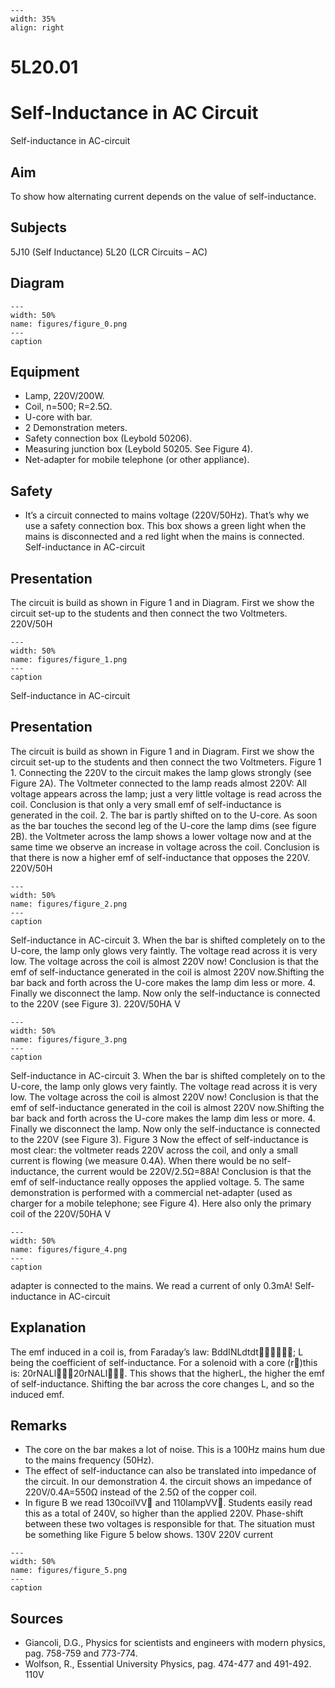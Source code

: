 
```{figure} /figures/busy.png
---
width: 35%
align: right
```
# 5L20.01 
  # Self-Inductance in AC Circuit 
 Self-inductance in AC-circuit   
  
## Aim   
 To show how alternating current depends on the value of self-inductance.   
  
## Subjects   
 5J10 (Self Inductance) 5L20 (LCR Circuits – AC)   
  
## Diagram   
   
```{figure} figures/figure_0.png  
---  
width: 50%  
name: figures/figure_0.png  
---  
caption  
``` 
     
  
## Equipment   
 
 *  Lamp, 220V/200W. 
 *  Coil, n=500; R=2.5Ω. 
 *  U-core with bar. 
 *  2 Demonstration meters. 
 *  Safety connection box (Leybold 50206). 
 *  Measuring junction box (Leybold 50205. See Figure 4). 
 *  Net-adapter for mobile telephone (or other appliance).   
  
## Safety   
 
 *  It’s a circuit connected to mains voltage (220V/50Hz). That’s why we use a safety connection box. This box shows a green light when the mains is disconnected and a red light when the mains is connected.  Self-inductance in AC-circuit
    
  
## Presentation   
 The circuit is build as shown in Figure 1 and in Diagram. First we show the circuit set-up to the students and then connect the two Voltmeters.   220V/50H  
```{figure} figures/figure_1.png  
---  
width: 50%  
name: figures/figure_1.png  
---  
caption  
``` 
 Self-inductance in AC-circuit    
  
## Presentation   
 The circuit is build as shown in Figure 1 and in Diagram. First we show the circuit set-up to the students and then connect the two Voltmeters.    Figure 1  1. Connecting the 220V to the circuit makes the lamp glows strongly (see Figure 2A). The Voltmeter connected to the lamp reads almost 220V: All voltage appears across the lamp; just a very little voltage is read across the coil. Conclusion is that only a very small emf of self-inductance is generated in the coil. 2. The bar is partly shifted on to the U-core. As soon as the bar touches the second leg of the U-core the lamp dims (see figure 2B). the Voltmeter across the lamp shows a lower voltage now and at the same time we observe an increase in voltage across the coil. Conclusion is that there is now a higher emf of self-inductance that opposes the 220V.  220V/50H  
```{figure} figures/figure_2.png  
---  
width: 50%  
name: figures/figure_2.png  
---  
caption  
``` 
 Self-inductance in AC-circuit 3. When the bar is shifted completely on to the U-core, the lamp only glows very faintly. The voltage read across it is very low. The voltage across the coil is almost 220V now! Conclusion is that the emf of self-inductance generated in the coil is almost 220V now.Shifting the bar back and forth across the U-core makes the lamp dim less or more. 4. Finally we disconnect the lamp. Now only the self-inductance is connected to the 220V (see Figure 3).  220V/50HA V  
```{figure} figures/figure_3.png  
---  
width: 50%  
name: figures/figure_3.png  
---  
caption  
``` 
 Self-inductance in AC-circuit 3. When the bar is shifted completely on to the U-core, the lamp only glows very faintly. The voltage read across it is very low. The voltage across the coil is almost 220V now! Conclusion is that the emf of self-inductance generated in the coil is almost 220V now.Shifting the bar back and forth across the U-core makes the lamp dim less or more. 4. Finally we disconnect the lamp. Now only the self-inductance is connected to the 220V (see Figure 3).   Figure 3  Now the effect of self-inductance is most clear: the voltmeter reads 220V across the coil, and only a small current is flowing (we measure 0.4A). When there would be no self-inductance, the current would be 220V/2.5Ω=88A! Conclusion is that the emf of self-inductance really opposes the applied voltage. 5. The same demonstration is performed with a commercial net-adapter (used as charger for a mobile telephone; see Figure 4). Here also only the primary coil of the  220V/50HA V  
```{figure} figures/figure_4.png  
---  
width: 50%  
name: figures/figure_4.png  
---  
caption  
``` 
 adapter is connected to the mains. We read a current of only 0.3mA! Self-inductance in AC-circuit   
  
## Explanation   
 The emf induced in a coil is, from Faraday’s law: BddINLdtdt; L being the coefficient of self-inductance. For a solenoid with a core (r)this is: 20rNALl20rNALl. This shows that the higherL, the higher the emf of self-inductance. Shifting the bar across the core changes L, and so the induced emf.   
  
## Remarks   
 
 *  The core on the bar makes a lot of noise. This is a 100Hz mains hum due to the mains frequency (50Hz). 
 *  The effect of self-inductance can also be translated into impedance of the circuit. In our demonstration 4. the circuit shows an impedance of 220V/0.4A=550Ω instead of the 2.5Ω of the copper coil. 
 *  In figure B we read 130coilVV and 110lampVV. Students easily read this as a total of 240V, so higher than the applied 220V. Phase-shift between these two voltages is responsible for that. The situation must be something like Figure 5 below shows.                        130V 220V current   
```{figure} figures/figure_5.png  
---  
width: 50%  
name: figures/figure_5.png  
---  
caption  
```
 
   
  
## Sources   
 
 *  Giancoli, D.G., Physics for scientists and engineers with modern physics, pag. 758-759 and 773-774. 
 *  Wolfson, R., Essential University Physics, pag. 474-477 and 491-492.  110V
 